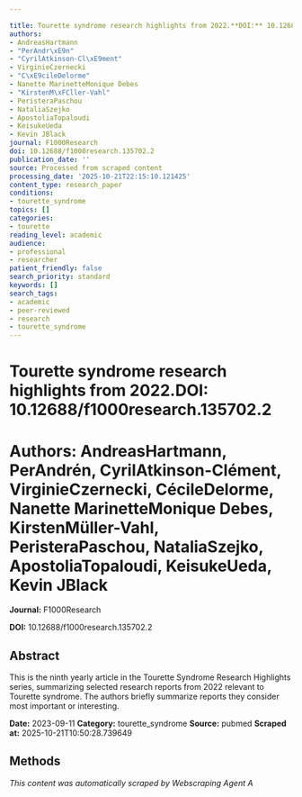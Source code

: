 ```yaml
---

title: Tourette syndrome research highlights from 2022.**DOI:** 10.12688/f1000research.135702.2
authors:
- AndreasHartmann
- "PerAndr\xE9n"
- "CyrilAtkinson-Cl\xE9ment"
- VirginieCzernecki
- "C\xE9cileDelorme"
- Nanette MarinetteMonique Debes
- "KirstenM\xFCller-Vahl"
- PeristeraPaschou
- NataliaSzejko
- ApostoliaTopaloudi
- KeisukeUeda
- Kevin JBlack
journal: F1000Research
doi: 10.12688/f1000research.135702.2
publication_date: ''
source: Processed from scraped content
processing_date: '2025-10-21T22:15:10.121425'
content_type: research_paper
conditions:
- tourette_syndrome
topics: []
categories:
- tourette
reading_level: academic
audience:
- professional
- researcher
patient_friendly: false
search_priority: standard
keywords: []
search_tags:
- academic
- peer-reviewed
- research
- tourette_syndrome
---
```




# Tourette syndrome research highlights from 2022.**DOI:** 10.12688/f1000research.135702.2

# **Authors:** AndreasHartmann, PerAndrén, CyrilAtkinson-Clément, VirginieCzernecki, CécileDelorme, Nanette MarinetteMonique Debes, KirstenMüller-Vahl, PeristeraPaschou, NataliaSzejko, ApostoliaTopaloudi, KeisukeUeda, Kevin JBlack

**Journal:** F1000Research

**DOI:** 10.12688/f1000research.135702.2

## Abstract

This is the ninth yearly article in the Tourette Syndrome Research Highlights series, summarizing selected research reports from 2022 relevant to Tourette syndrome. The authors briefly summarize reports they consider most important or interesting.

**Date:** 2023-09-11
**Category:** tourette_syndrome
**Source:** pubmed
**Scraped at:** 2025-10-21T10:50:28.739649
## Methods
*This content was automatically scraped by Webscraping Agent A*